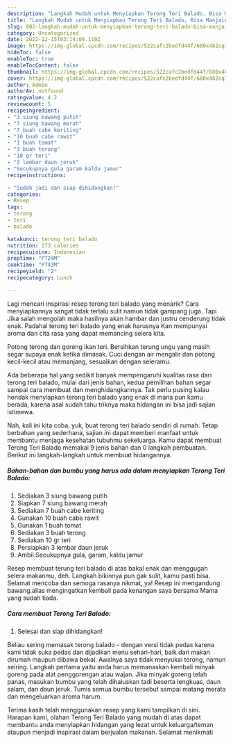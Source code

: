 ```yaml
---
description: "Langkah Mudah untuk Menyiapkan Terong Teri Balado, Bisa Manjain Lidah"
title: "Langkah Mudah untuk Menyiapkan Terong Teri Balado, Bisa Manjain Lidah"
slug: 802-langkah-mudah-untuk-menyiapkan-terong-teri-balado-bisa-manjain-lidah
category: Uncategorized
date: 2022-12-15T03:14:04.110Z
image: https://img-global.cpcdn.com/recipes/522cafc2bedfd44f/680x482cq70/terong-teri-balado-foto-resep-utama.jpg
hideToc: false
enableToc: true
enableTocContent: false
thumbnail: https://img-global.cpcdn.com/recipes/522cafc2bedfd44f/680x482cq70/terong-teri-balado-foto-resep-utama.jpg
cover: https://img-global.cpcdn.com/recipes/522cafc2bedfd44f/680x482cq70/terong-teri-balado-foto-resep-utama.jpg
author: Admin
authorAv: notfound
ratingvalue: 4.2
reviewcount: 5
recipeingredient:
- "3 siung bawang putih"
- "7 siung bawang merah"
- "7 buah cabe keriting"
- "10 buah cabe rawit"
- "1 buah tomat"
- "3 buah terong"
- "10 gr teri"
- "3 lembar daun jeruk"
- "Secukupnya gula garam kaldu jamur"
recipeinstructions:

- "Sudah jadi dan siap dihidangkan!"
categories:
- Resep
tags:
- terong
- teri
- balado

katakunci: terong teri balado 
nutrition: 173 calories
recipecuisine: Indonesian
preptime: "PT29M"
cooktime: "PT43M"
recipeyield: "2"
recipecategory: Lunch

---
```



Lagi mencari inspirasi resep terong teri balado yang menarik? Cara menyiapkannya sangat tidak terlalu sulit namun tidak gampang juga. Tapi Jika salah mengolah maka hasilnya akan hambar dan justru cenderung tidak enak. Padahal terong teri balado yang enak harusnya Kan mempunyai aroma dan cita rasa yang dapat memancing selera kita.


Potong terong dan goreng ikan teri. Bersihkan terung ungu yang masih segar supaya enak ketika dimasak. Cuci dengan air mengalir dan potong kecil-kecil atau memanjang, sesuaikan dengan seleramu.

Ada beberapa hal yang sedikit banyak mempengaruhi kualitas rasa dari terong teri balado, mulai dari jenis bahan, kedua pemilihan bahan segar sampai cara membuat dan menghidangkannya. Tak perlu pusing kalau hendak menyiapkan terong teri balado yang enak di mana pun kamu berada, karena asal sudah tahu triknya maka hidangan ini bisa jadi sajian istimewa.


Nah, kali ini kita coba, yuk, buat terong teri balado sendiri di rumah. Tetap berbahan yang sederhana, sajian ini dapat memberi manfaat untuk membantu menjaga kesehatan tubuhmu sekeluarga. Kamu dapat membuat Terong Teri Balado memakai 9 jenis bahan dan 0 langkah pembuatan. Berikut ini langkah-langkah untuk membuat hidangannya.

<!--inarticleads1-->

##### Bahan-bahan dan bumbu yang harus ada dalam menyiapkan Terong Teri Balado:

1. Sediakan 3 siung bawang putih
1. Siapkan 7 siung bawang merah
1. Sediakan 7 buah cabe keriting
1. Gunakan 10 buah cabe rawit
1. Gunakan 1 buah tomat
1. Sediakan 3 buah terong
1. Sediakan 10 gr teri
1. Persiapkan 3 lembar daun jeruk
1. Ambil Secukupnya gula, garam, kaldu jamur


Resep membuat terung teri balado di atas bakal enak dan menggugah selera makanmu, deh. Langkah bikinnya pun gak sulit, kamu pasti bisa. Selamat mencoba dan semoga rasanya nikmat, ya! Resep ini mengandung bawang.alias mengingatkan kembali pada kenangan saya bersama Mama yang sudah tiada. 

<!--inarticleads2-->

##### Cara membuat Terong Teri Balado:


1. Selesai dan siap dihidangkan!

Beliau sering memasak terong balado - dengan versi tidak pedas karena kami tidak suka pedas dan dijadikan menu sehari-hari, baik dari makan dirumah maupun dibawa bekal. Awalnya saya tidak menyukai terong, namun seiring. Langkah pertama yaitu anda harus memanaskan kembali minyak goreng pada alat penggorengan atau wajan. Jika minyak goreng telah panas, masukan bumbu yang telah dihaluskan tadi beserta lengkuas, daun salam, dan daun jeruk. Tumis semua bumbu tersebut sampai matang merata dan mengeluarkan aroma harum. 

Terima kasih telah menggunakan resep yang kami tampilkan di sini. Harapan kami, olahan Terong Teri Balado yang mudah di atas dapat membantu anda menyiapkan hidangan yang lezat untuk keluarga/teman ataupun menjadi inspirasi dalam berjualan makanan. Selamat menikmati
